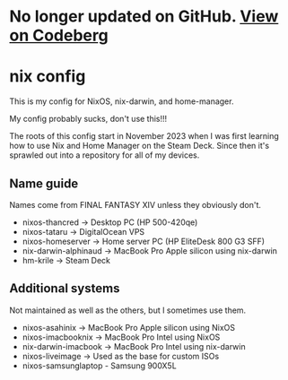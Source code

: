 # No longer updated on GitHub. [View on Codeberg](https://codeberg.org/ihaveahax/nix-config)

# nix config

This is my config for NixOS, nix-darwin, and home-manager.

My config probably sucks, don't use this!!!

The roots of this config start in November 2023 when I was first learning how to use Nix and Home Manager on the Steam Deck. Since then it's sprawled out into a repository for all of my devices.

## Name guide

Names come from FINAL FANTASY XIV unless they obviously don't.

* nixos-thancred -> Desktop PC (HP 500-420qe)
* nixos-tataru -> DigitalOcean VPS
* nixos-homeserver -> Home server PC (HP EliteDesk 800 G3 SFF)
* nix-darwin-alphinaud -> MacBook Pro Apple silicon using nix-darwin
* hm-krile -> Steam Deck

## Additional systems

Not maintained as well as the others, but I sometimes use them.

* nixos-asahinix -> MacBook Pro Apple silicon using NixOS
* nixos-imacbooknix -> MacBook Pro Intel using NixOS
* nix-darwin-imacbook -> MacBook Pro Intel using nix-darwin
* nixos-liveimage -> Used as the base for custom ISOs
* nixos-samsunglaptop - Samsung 900X5L
